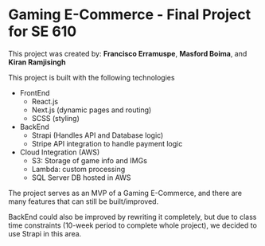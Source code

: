# Gaming E-Commerce - Final Project for SE 610

This project was created by: **Francisco Erramuspe**, **Masford Boima**, and **Kiran Ramjisingh**

This project is built with the following technologies
* FrontEnd
    * React.js 
    * Next.js (dynamic pages and routing)
    * SCSS (styling)
* BackEnd
    * Strapi (Handles API and Database logic)
    * Stripe API integration to handle payment logic
* Cloud Integration (AWS)
    * S3: Storage of game info and IMGs
    * Lambda: custom processing
    * SQL Server DB hosted in AWS

The project serves as an MVP of a Gaming E-Commerce, and there are many features that can still be built/improved.

BackEnd could also be improved by rewriting it completely, but due to class time constraints (10-week period to complete whole project), we decided to use Strapi in this area.



